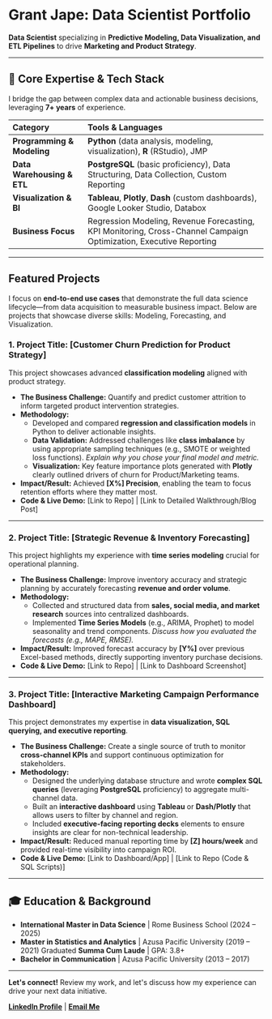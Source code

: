 # Grant Jape: Data Scientist Portfolio

**Data Scientist** specializing in **Predictive Modeling, Data Visualization, and ETL Pipelines** to drive **Marketing and Product Strategy**.

---

## 🚀 Core Expertise & Tech Stack

I bridge the gap between complex data and actionable business decisions, leveraging **7+ years** of experience.

| Category | Tools & Languages |
| :--- | :--- |
| **Programming & Modeling** | **Python** (data analysis, modeling, visualization), **R** (RStudio), JMP |
| **Data Warehousing & ETL** | **PostgreSQL** (basic proficiency), Data Structuring, Data Collection, Custom Reporting |
| **Visualization & BI** | **Tableau**, **Plotly**, **Dash** (custom dashboards), Google Looker Studio, Databox |
| **Business Focus** | Regression Modeling, Revenue Forecasting, KPI Monitoring, Cross-Channel Campaign Optimization, Executive Reporting |

---

## Featured Projects

I focus on **end-to-end use cases** that demonstrate the full data science lifecycle—from data acquisition to measurable business impact. Below are projects that showcase diverse skills: Modeling, Forecasting, and Visualization.

### 1. Project Title: **[Customer Churn Prediction for Product Strategy]**

This project showcases advanced **classification modeling** aligned with product strategy.

* **The Business Challenge:** Quantify and predict customer attrition to inform targeted product intervention strategies.
* **Methodology:**
    * Developed and compared **regression and classification models** in Python to deliver actionable insights.
    * **Data Validation:** Addressed challenges like **class imbalance** by using appropriate sampling techniques (e.g., SMOTE or weighted loss functions). *Explain why you chose your final model and metric.*
    * **Visualization:** Key feature importance plots generated with **Plotly** clearly outlined drivers of churn for Product/Marketing teams.
* **Impact/Result:** Achieved **[X%] Precision**, enabling the team to focus retention efforts where they matter most.
* **Code & Live Demo:** [Link to Repo] | [Link to Detailed Walkthrough/Blog Post]

---

### 2. Project Title: **[Strategic Revenue & Inventory Forecasting]**

This project highlights my experience with **time series modeling** crucial for operational planning.

* **The Business Challenge:** Improve inventory accuracy and strategic planning by accurately forecasting **revenue and order volume**.
* **Methodology:**
    * Collected and structured data from **sales, social media, and market research** sources into centralized dashboards.
    * Implemented **Time Series Models** (e.g., ARIMA, Prophet) to model seasonality and trend components. *Discuss how you evaluated the forecasts (e.g., MAPE, RMSE).*
* **Impact/Result:** Improved forecast accuracy by **[Y%]** over previous Excel-based methods, directly supporting inventory purchase decisions.
* **Code & Live Demo:** [Link to Repo] | [Link to Dashboard Screenshot]

---

### 3. Project Title: **[Interactive Marketing Campaign Performance Dashboard]**

This project demonstrates my expertise in **data visualization, SQL querying, and executive reporting**.

* **The Business Challenge:** Create a single source of truth to monitor **cross-channel KPIs** and support continuous optimization for stakeholders.
* **Methodology:**
    * Designed the underlying database structure and wrote **complex SQL queries** (leveraging **PostgreSQL** proficiency) to aggregate multi-channel data.
    * Built an **interactive dashboard** using **Tableau** or **Dash/Plotly** that allows users to filter by channel and region.
    * Included **executive-facing reporting decks** elements to ensure insights are clear for non-technical leadership.
* **Impact/Result:** Reduced manual reporting time by **[Z] hours/week** and provided real-time visibility into campaign ROI.
* **Code & Live Demo:** [Link to Dashboard/App] | [Link to Repo (Code & SQL Scripts)]

---

## 🎓 Education & Background

* **International Master in Data Science** \| Rome Business School (2024 – 2025)
* **Master in Statistics and Analytics** \| Azusa Pacific University (2019 – 2021) Graduated **Summa Cum Laude** \| GPA: 3.8+
* **Bachelor in Communication** \| Azusa Pacific University (2013 – 2017)

---

**Let's connect!** Review my work, and let's discuss how my experience can drive your next data initiative.

[**LinkedIn Profile**](https://www.linkedin.com/in/grantjamesjape/) | [**Email Me**](mailto:grantjape@gmail.com)
